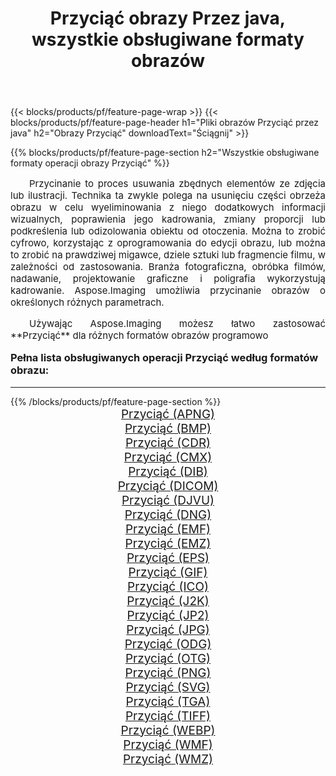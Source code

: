 ﻿---
title: Przyciąć obrazy Przez java, wszystkie obsługiwane formaty obrazów 
weight: 3920
url: /pl/java/crop/ 
lang: pl
langdirlevel: 2
locales: zh-hans,ja,it,ru,de,es,fr,nl,id,lt,pl,pt,vi,tr,ko,zh-hant,ar,hi,th,sv,cs,uk,he
description: Używając Aspose.Imaging możesz łatwo Przyciąć obrazy Via java
---

{{< blocks/products/pf/feature-page-wrap >}}
{{< blocks/products/pf/feature-page-header h1="Pliki obrazów Przyciąć przez java" h2="Obrazy Przyciąć" downloadText="Ściągnij" >}}


{{% blocks/products/pf/feature-page-section  h2="Wszystkie obsługiwane formaty operacji obrazy Przyciąć" %}}
<p align="justify" style="text-indent:2em;font-size:15px;">
Przycinanie to proces usuwania zbędnych elementów ze zdjęcia lub ilustracji. Technika ta zwykle polega na usunięciu części obrzeża obrazu w celu wyeliminowania z niego dodatkowych informacji wizualnych, poprawienia jego kadrowania, zmiany proporcji lub podkreślenia lub odizolowania obiektu od otoczenia. Można to zrobić cyfrowo, korzystając z oprogramowania do edycji obrazu, lub można to zrobić na prawdziwej migawce, dziele sztuki lub fragmencie filmu, w zależności od zastosowania. Branża fotograficzna, obróbka filmów, nadawanie, projektowanie graficzne i poligrafia wykorzystują kadrowanie. Aspose.Imaging umożliwia przycinanie obrazów o określonych różnych parametrach.
</p>
<p align="justify" style="text-indent:2em;font-size:15px;">
Używając Aspose.Imaging możesz łatwo zastosować **Przyciąć** dla różnych formatów obrazów programowo
</p>
<h3 style="margin-top:16px;">
Pełna lista obsługiwanych operacji Przyciąć według formatów obrazu:
</h3>
<hr/>
{{% /blocks/products/pf/feature-page-section %}}
<div class="container-fluid productfamilypage bg-gray">
    <div class="convertypes bg-gray agp-content section">
        <div class="container">
		<div class="row other-converters" style="gap: 10px;font-size: 19px;text-align:center;">
		    <div class='col-md-3 other-converter remove-lp remove-rp'><a href="/imaging/pl/java/crop/apng/" style="padding:15px;">Przyciąć (APNG)</a></div><div class='col-md-3 other-converter remove-lp remove-rp'><a href="/imaging/pl/java/crop/bmp/" style="padding:15px;">Przyciąć (BMP)</a></div><div class='col-md-3 other-converter remove-lp remove-rp'><a href="/imaging/pl/java/crop/cdr/" style="padding:15px;">Przyciąć (CDR)</a></div><div class='col-md-3 other-converter remove-lp remove-rp'><a href="/imaging/pl/java/crop/cmx/" style="padding:15px;">Przyciąć (CMX)</a></div><div class='col-md-3 other-converter remove-lp remove-rp'><a href="/imaging/pl/java/crop/dib/" style="padding:15px;">Przyciąć (DIB)</a></div><div class='col-md-3 other-converter remove-lp remove-rp'><a href="/imaging/pl/java/crop/dicom/" style="padding:15px;">Przyciąć (DICOM)</a></div><div class='col-md-3 other-converter remove-lp remove-rp'><a href="/imaging/pl/java/crop/djvu/" style="padding:15px;">Przyciąć (DJVU)</a></div><div class='col-md-3 other-converter remove-lp remove-rp'><a href="/imaging/pl/java/crop/dng/" style="padding:15px;">Przyciąć (DNG)</a></div><div class='col-md-3 other-converter remove-lp remove-rp'><a href="/imaging/pl/java/crop/emf/" style="padding:15px;">Przyciąć (EMF)</a></div><div class='col-md-3 other-converter remove-lp remove-rp'><a href="/imaging/pl/java/crop/emz/" style="padding:15px;">Przyciąć (EMZ)</a></div><div class='col-md-3 other-converter remove-lp remove-rp'><a href="/imaging/pl/java/crop/eps/" style="padding:15px;">Przyciąć (EPS)</a></div><div class='col-md-3 other-converter remove-lp remove-rp'><a href="/imaging/pl/java/crop/gif/" style="padding:15px;">Przyciąć (GIF)</a></div><div class='col-md-3 other-converter remove-lp remove-rp'><a href="/imaging/pl/java/crop/ico/" style="padding:15px;">Przyciąć (ICO)</a></div><div class='col-md-3 other-converter remove-lp remove-rp'><a href="/imaging/pl/java/crop/j2k/" style="padding:15px;">Przyciąć (J2K)</a></div><div class='col-md-3 other-converter remove-lp remove-rp'><a href="/imaging/pl/java/crop/jp2/" style="padding:15px;">Przyciąć (JP2)</a></div><div class='col-md-3 other-converter remove-lp remove-rp'><a href="/imaging/pl/java/crop/jpg/" style="padding:15px;">Przyciąć (JPG)</a></div><div class='col-md-3 other-converter remove-lp remove-rp'><a href="/imaging/pl/java/crop/odg/" style="padding:15px;">Przyciąć (ODG)</a></div><div class='col-md-3 other-converter remove-lp remove-rp'><a href="/imaging/pl/java/crop/otg/" style="padding:15px;">Przyciąć (OTG)</a></div><div class='col-md-3 other-converter remove-lp remove-rp'><a href="/imaging/pl/java/crop/png/" style="padding:15px;">Przyciąć (PNG)</a></div><div class='col-md-3 other-converter remove-lp remove-rp'><a href="/imaging/pl/java/crop/svg/" style="padding:15px;">Przyciąć (SVG)</a></div><div class='col-md-3 other-converter remove-lp remove-rp'><a href="/imaging/pl/java/crop/tga/" style="padding:15px;">Przyciąć (TGA)</a></div><div class='col-md-3 other-converter remove-lp remove-rp'><a href="/imaging/pl/java/crop/tiff/" style="padding:15px;">Przyciąć (TIFF)</a></div><div class='col-md-3 other-converter remove-lp remove-rp'><a href="/imaging/pl/java/crop/webp/" style="padding:15px;">Przyciąć (WEBP)</a></div><div class='col-md-3 other-converter remove-lp remove-rp'><a href="/imaging/pl/java/crop/wmf/" style="padding:15px;">Przyciąć (WMF)</a></div><div class='col-md-3 other-converter remove-lp remove-rp'><a href="/imaging/pl/java/crop/wmz/" style="padding:15px;">Przyciąć (WMZ)</a></div>
                </div>
        </div>
    </div>
</div>
<br/>
